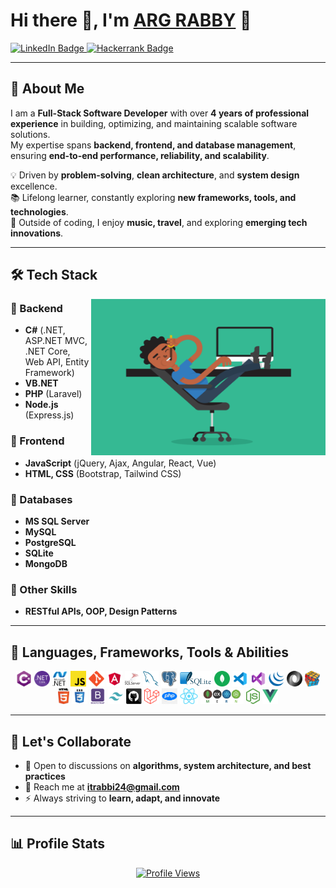 # Hi there 👋, I'm [ARG RABBY](https://github.com/itrabbi24/) 🚀  

<div style="white-space: nowrap;">
  <a href="https://www.linkedin.com/in/itrabbi24" target="_blank">
    <img src="https://img.shields.io/badge/LinkedIn-0077B5?style=for-the-badge&logo=linkedin&logoColor=white" alt="LinkedIn Badge" />
  </a>
  <a href="https://www.hackerrank.com/itrabbi24" target="_blank">
    <img src="https://img.shields.io/badge/HackerRank-2EC866?style=for-the-badge&logo=hackerrank&logoColor=white" alt="Hackerrank Badge" />
  </a>
</div>

---

## 🚀 About Me  
I am a **Full-Stack Software Developer** with over **4 years of professional experience** in building, optimizing, and maintaining scalable software solutions.  
My expertise spans **backend, frontend, and database management**, ensuring **end-to-end performance, reliability, and scalability**.  

💡 Driven by **problem-solving**, **clean architecture**, and **system design** excellence.  
📚 Lifelong learner, constantly exploring **new frameworks, tools, and technologies**.  
🎵 Outside of coding, I enjoy **music, travel**, and exploring **emerging tech innovations**.  

---

## 🛠️ Tech Stack  

<img align="right" height="250" width="375" src="https://raw.githubusercontent.com/itrabbi24/itrabbi24/master/gifs/coder.gif" alt="Coding Animation" />

### 🔹 Backend  
- **C#** (.NET, ASP.NET MVC, .NET Core, Web API, Entity Framework)  
- **VB.NET**  
- **PHP** (Laravel)  
- **Node.js** (Express.js)  

### 🔹 Frontend  
- **JavaScript** (jQuery, Ajax, Angular, React, Vue)  
- **HTML, CSS** (Bootstrap, Tailwind CSS)  

### 🔹 Databases  
- **MS SQL Server**  
- **MySQL**  
- **PostgreSQL**  
- **SQLite**  
- **MongoDB**  

### 🔹 Other Skills  
- **RESTful APIs, OOP, Design Patterns**  

---

## 💎 Languages, Frameworks, Tools & Abilities  

<p align="center">
  <code><img title="C#" height="25" src="https://raw.githubusercontent.com/itrabbi24/itrabbi24/6724d766d96715569dcf0d92fe4328b81a059bf4/icon/cSharp.svg"></code>
  <code><img title=".NET Core" height="25" src="https://raw.githubusercontent.com/itrabbi24/itrabbi24/232e203c9f6fe88601c8b774401d093bbb1f8a94/icon/dotnetcore.svg"></code>
  <code><img title=".NET Framework" height="25" src="https://raw.githubusercontent.com/itrabbi24/itrabbi24/232e203c9f6fe88601c8b774401d093bbb1f8a94/icon/dot-net-original-wordmark.svg"></code>
  <code><img title="JavaScript" height="25" src="https://raw.githubusercontent.com/itrabbi24/itrabbi24/6724d766d96715569dcf0d92fe4328b81a059bf4/icon/javascript.svg"></code>
  <code><img title="Git" height="25" src="https://raw.githubusercontent.com/itrabbi24/itrabbi24/6724d766d96715569dcf0d92fe4328b81a059bf4/icon/git-original.svg"></code>
  <code><img title="Angular" height="25" src="https://raw.githubusercontent.com/itrabbi24/itrabbi24/6724d766d96715569dcf0d92fe4328b81a059bf4/icon/angular.svg"></code>
  <code><img title="MS SQL" height="25" src="https://raw.githubusercontent.com/itrabbi24/itrabbi24/6724d766d96715569dcf0d92fe4328b81a059bf4/icon/mssql.svg"></code>
  <code><img title="MySQL" height="25" src="https://raw.githubusercontent.com/itrabbi24/itrabbi24/6724d766d96715569dcf0d92fe4328b81a059bf4/icon/mysql.svg"></code>
  <code><img title="PostgreSQL" height="25" src="https://raw.githubusercontent.com/itrabbi24/itrabbi24/master/icon/postgresql.svg"></code>
  <code><img title="SQLite" height="25" src="https://raw.githubusercontent.com/itrabbi24/itrabbi24/master/icon/sqlite.svg"></code>
  <code><img title="MongoDB" height="25" src="https://raw.githubusercontent.com/itrabbi24/itrabbi24/master/icon/mongodb.svg"></code>
  <code><img title="VS Code" height="25" src="https://raw.githubusercontent.com/itrabbi24/itrabbi24/6724d766d96715569dcf0d92fe4328b81a059bf4/icon/icons8-visual-studio-code-2019.svg"></code>
  <code><img title="Visual Studio" height="25" src="https://raw.githubusercontent.com/itrabbi24/itrabbi24/6724d766d96715569dcf0d92fe4328b81a059bf4/icon/icons8-visual-studio-2019.svg"></code>
  <code><img title="jQuery" height="25" src="https://raw.githubusercontent.com/itrabbi24/itrabbi24/6724d766d96715569dcf0d92fe4328b81a059bf4/icon/jquery-original.svg"></code>
  <code><img title="JSON" height="25" src="https://raw.githubusercontent.com/itrabbi24/itrabbi24/6724d766d96715569dcf0d92fe4328b81a059bf4/icon/json.svg"></code>
  <code><img title="Problem Solving" height="25" src="https://raw.githubusercontent.com/itrabbi24/itrabbi24/6724d766d96715569dcf0d92fe4328b81a059bf4/icon/problemSolving.png"></code>
  <code><img title="HTML5" height="25" src="https://raw.githubusercontent.com/itrabbi24/itrabbi24/6724d766d96715569dcf0d92fe4328b81a059bf4/icon/html5.svg"></code>
  <code><img title="CSS3" height="25" src="https://raw.githubusercontent.com/itrabbi24/itrabbi24/6724d766d96715569dcf0d92fe4328b81a059bf4/icon/css.svg"></code>
  <code><img title="Bootstrap" height="25" src="https://raw.githubusercontent.com/itrabbi24/itrabbi24/6724d766d96715569dcf0d92fe4328b81a059bf4/icon/bootstrap-plain-wordmark.svg"></code>
  <code><img title="Tailwind CSS" height="25" src="https://raw.githubusercontent.com/itrabbi24/itrabbi24/master/icon/tailwind-css.svg"></code>
  <code><img title="GitHub" height="25" src="https://raw.githubusercontent.com/itrabbi24/itrabbi24/6724d766d96715569dcf0d92fe4328b81a059bf4/icon/github.svg"></code>
  <code><img title="Laravel" height="25" src="https://raw.githubusercontent.com/itrabbi24/itrabbi24/master/icon/laravel.png"></code>
  <code><img title="PHP" height="25" src="https://raw.githubusercontent.com/itrabbi24/itrabbi24/master/icon/php.png"></code>
  <code><img title="React" height="25" src="https://raw.githubusercontent.com/itrabbi24/itrabbi24/master/icon/React-icon.svg.png"></code>
  <code><img title="MERN Stack" height="25" src="https://raw.githubusercontent.com/itrabbi24/itrabbi24/master/icon/mern-stack.png"></code>
  <code><img title="Node.js" height="25" src="https://raw.githubusercontent.com/itrabbi24/itrabbi24/master/icon/node-js-icon-454x512-nztofx17.png"></code>
  <code><img title="Vue.js" height="25" src="https://raw.githubusercontent.com/itrabbi24/itrabbi24/master/icon/vue-js.png"></code>
</p>

---

## 📌 Let's Collaborate  
- 💬 Open to discussions on **algorithms, system architecture, and best practices**  
- 📧 Reach me at **itrabbi24@gmail.com**  
- ⚡ Always striving to **learn, adapt, and innovate**  

---

## 📊 Profile Stats  

<p align="center">
  <a href="https://github.com/itrabbi24">
    <img src="https://komarev.com/ghpvc/?username=itrabbi24&style=for-the-badge&color=brightgreen" alt="Profile Views">
  </a>
</p>
